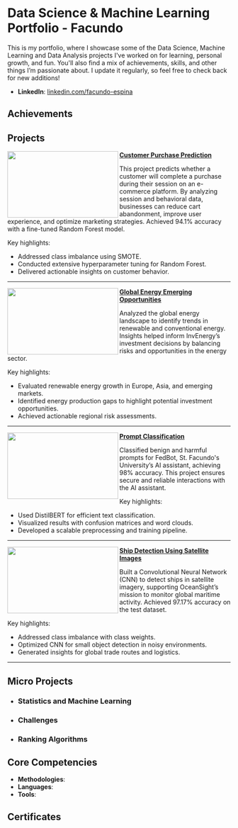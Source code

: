 # Data Science & Machine Learning Portfolio - Facundo
This is my portfolio, where I showcase some of the Data Science, Machine Learning and Data Analysis projects I've worked on for learning, personal growth, and fun. You'll also find a mix of achievements, skills, and other things I’m passionate about. I update it regularly, so feel free to check back for new additions!

- **LinkedIn**: [linkedin.com/facundo-espina](https://linkedin.com/in/facundo-espina)

## Achievements


## Projects

<img align="left" width="250" height="150" src="https://via.placeholder.com/250x150.png?text=Customer+Purchase+Prediction"> **[Customer Purchase Prediction](#)**

This project predicts whether a customer will complete a purchase during their session on an e-commerce platform. By analyzing session and behavioral data, businesses can reduce cart abandonment, improve user experience, and optimize marketing strategies. Achieved 94.1% accuracy with a fine-tuned Random Forest model.

Key highlights:
- Addressed class imbalance using SMOTE.
- Conducted extensive hyperparameter tuning for Random Forest.
- Delivered actionable insights on customer behavior.

---

<img align="left" width="250" height="150" src="https://via.placeholder.com/250x150.png?text=Global+Energy+Opportunities"> **[Global Energy Emerging Opportunities](#)**

Analyzed the global energy landscape to identify trends in renewable and conventional energy. Insights helped inform InvEnergy’s investment decisions by balancing risks and opportunities in the energy sector.

Key highlights:
- Evaluated renewable energy growth in Europe, Asia, and emerging markets.
- Identified energy production gaps to highlight potential investment opportunities.
- Achieved actionable regional risk assessments.

---

<img align="left" width="250" height="150" src="https://via.placeholder.com/250x150.png?text=Prompt+Classification"> **[Prompt Classification](#)**

Classified benign and harmful prompts for FedBot, St. Facundo's University’s AI assistant, achieving 98% accuracy. This project ensures secure and reliable interactions with the AI assistant.

Key highlights:
- Used DistilBERT for efficient text classification.
- Visualized results with confusion matrices and word clouds.
- Developed a scalable preprocessing and training pipeline.

---

<img align="left" width="250" height="150" src="https://via.placeholder.com/250x150.png?text=Ship+Detection"> **[Ship Detection Using Satellite Images](#)**

Built a Convolutional Neural Network (CNN) to detect ships in satellite imagery, supporting OceanSight’s mission to monitor global maritime activity. Achieved 97.17% accuracy on the test dataset.

Key highlights:
- Addressed class imbalance with class weights.
- Optimized CNN for small object detection in noisy environments.
- Generated insights for global trade routes and logistics.

---


## Micro Projects
- ### Statistics and Machine Learning
 
- ### Challenges
    
- ### Ranking Algorithms
 
## Core Competencies

- **Methodologies**:
- **Languages**: 
- **Tools**:

## Certificates
